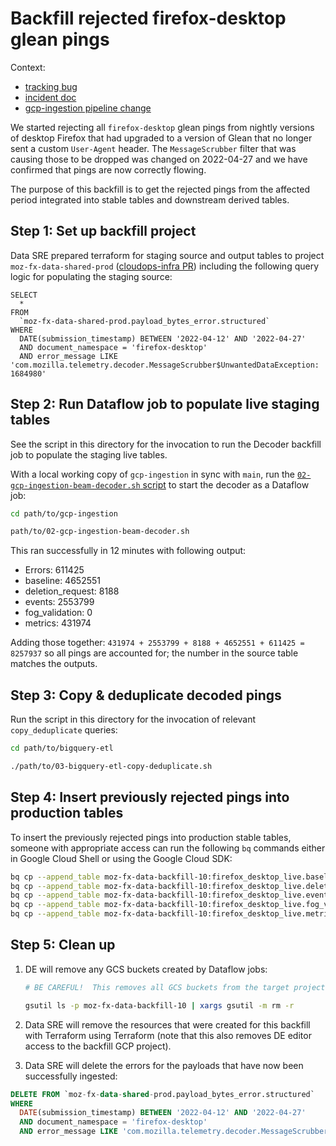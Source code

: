 # Backfill rejected firefox-desktop glean pings

Context:

- [tracking bug](https://bugzilla.mozilla.org/show_bug.cgi?id=1766424)
- [incident doc](https://docs.google.com/document/d/1QX13O-ivVRlZLUm7uAYSxE7UQLBoG4VSd-4ixx8yjgg/edit#)
- [gcp-ingestion pipeline change](https://github.com/mozilla/gcp-ingestion/pull/2064)

We started rejecting all `firefox-desktop` glean pings from nightly versions of
desktop Firefox that had upgraded to a version of Glean that no longer sent a
custom `User-Agent` header. The `MessageScrubber` filter that was causing those
to be dropped was changed on 2022-04-27 and we have confirmed that pings are now
correctly flowing.

The purpose of this backfill is to get the rejected pings from the affected period
integrated into stable tables and downstream derived tables.

## Step 1: Set up backfill project

Data SRE prepared terraform for staging source and output tables to project
`moz-fx-data-shared-prod` ([cloudops-infra PR](https://github.com/mozilla-services/cloudops-infra/pull/4019))
including the following query logic for populating the staging source:

```
SELECT
  *
FROM
  `moz-fx-data-shared-prod.payload_bytes_error.structured`
WHERE
  DATE(submission_timestamp) BETWEEN '2022-04-12' AND '2022-04-27'
  AND document_namespace = 'firefox-desktop'
  AND error_message LIKE 'com.mozilla.telemetry.decoder.MessageScrubber$UnwantedDataException: 1684980'
```

## Step 2: Run Dataflow job to populate live staging tables

See the script in this directory for the invocation to run the Decoder backfill
job to populate the staging live tables.

With a local working copy of `gcp-ingestion` in sync with `main`, run the [`02-gcp-ingestion-beam-decoder.sh` script](02-gcp-ingestion-beam-decoder.sh) to start the decoder as a Dataflow job:

```bash
cd path/to/gcp-ingestion

path/to/02-gcp-ingestion-beam-decoder.sh
```

This ran successfully in 12 minutes with following output:

- Errors: 611425
- baseline: 4652551
- deletion_request: 8188
- events: 2553799
- fog_validation: 0
- metrics: 431974

Adding those together: `431974 + 2553799 + 8188 + 4652551 + 611425 = 8257937` so
all pings are accounted for; the number in the source table matches the outputs.

## Step 3: Copy & deduplicate decoded pings

Run the script in this directory for the invocation of relevant `copy_deduplicate` queries:

```bash
cd path/to/bigquery-etl

./path/to/03-bigquery-etl-copy-deduplicate.sh
```

## Step 4: Insert previously rejected pings into production tables

To insert the previously rejected pings into production stable tables, someone with appropriate access can run the following `bq` commands either in Google Cloud Shell or using the Google Cloud SDK:

```bash
bq cp --append_table moz-fx-data-backfill-10:firefox_desktop_live.baseline_v1 moz-fx-data-shared-prod:firefox_desktop_live.baseline_v1
bq cp --append_table moz-fx-data-backfill-10:firefox_desktop_live.deletion_request_v1 moz-fx-data-shared-prod:firefox_desktop_live.deletion_request_v1
bq cp --append_table moz-fx-data-backfill-10:firefox_desktop_live.events_v1 moz-fx-data-shared-prod:firefox_desktop_live.events_v1
bq cp --append_table moz-fx-data-backfill-10:firefox_desktop_live.fog_validation_v1 moz-fx-data-shared-prod:firefox_desktop_live.fog_validation_v1
bq cp --append_table moz-fx-data-backfill-10:firefox_desktop_live.metrics_v1 moz-fx-data-shared-prod:firefox_desktop_live.metrics_v1
```

## Step 5:  Clean up

1.  DE will remove any GCS buckets created by Dataflow jobs:

    ```bash
    # BE CAREFUL!  This removes all GCS buckets from the target project.  It cannot be undone.

    gsutil ls -p moz-fx-data-backfill-10 | xargs gsutil -m rm -r
    ```

2.  Data SRE will remove the resources that were created for this backfill with Terraform using Terraform (note that this also removes DE editor access to the backfill GCP project).

3.  Data SRE will delete the errors for the payloads that have now been successfully ingested:

```sql
DELETE FROM `moz-fx-data-shared-prod.payload_bytes_error.structured`
WHERE
  DATE(submission_timestamp) BETWEEN '2022-04-12' AND '2022-04-27'
  AND document_namespace = 'firefox-desktop'
  AND error_message LIKE 'com.mozilla.telemetry.decoder.MessageScrubber$UnwantedDataException: 1684980'
```

